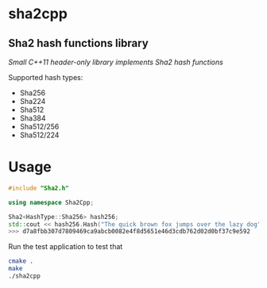 # sha2cpp
## Sha2 hash functions library

_Small C++11 header-only library implements Sha2 hash functions_

Supported hash types:
- Sha256
- Sha224
- Sha512
- Sha384
- Sha512/256
- Sha512/224

# Usage

```cpp
#include "Sha2.h"

using namespace Sha2Cpp;

Sha2<HashType::Sha256> hash256;
std::cout << hash256.Hash("The quick brown fox jumps over the lazy dog") << std::endl;
>>> d7a8fbb307d7809469ca9abcb0082e4f8d5651e46d3cdb762d02d0bf37c9e592
```

Run the test application to test that
```bash
cmake .
make
./sha2cpp
```
